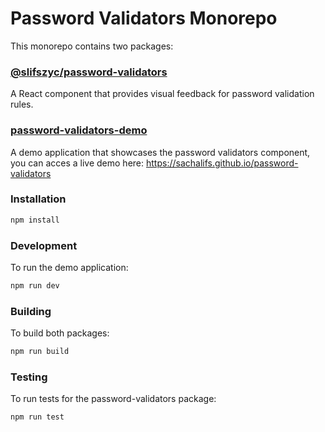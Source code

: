 # Password Validators Monorepo

This monorepo contains two packages:

### [@slifszyc/password-validators](./packages/password-validators/README.md)

A React component that provides visual feedback for password validation rules.

### [password-validators-demo](./packages/password-validators-demo)

A demo application that showcases the password validators component, you can acces a live demo here: https://sachalifs.github.io/password-validators

### Installation

```bash
npm install
```

### Development

To run the demo application:

```bash
npm run dev
```

### Building

To build both packages:

```bash
npm run build
```

### Testing

To run tests for the password-validators package:

```bash
npm run test
```
